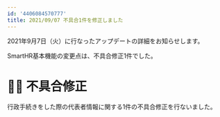 ```yaml
---
id: '4406084570777'
title: 2021/09/07 不具合1件を修正しました
---
```

2021年9月7日（火）に行なったアップデートの詳細をお知らせします。

SmartHR基本機能の変更点は、不具合修正1件でした。

# 👨‍⚕️ 不具合修正

行政手続きをした際の代表者情報に関する1件の不具合修正を行ないました。
